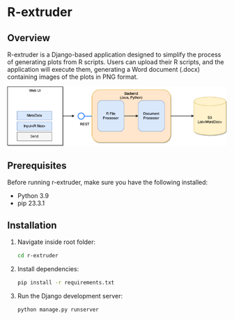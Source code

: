# R-extruder


## Overview

R-extruder is a Django-based application designed to simplify the process of generating plots from R scripts. Users can upload their R scripts, and the application will execute them, generating a Word document (.docx) containing images of the plots in PNG format.

![](SystemOverview.png)
## Prerequisites

Before running r-extruder, make sure you have the following installed:

- Python 3.9
- pip 23.3.1

## Installation

1. Navigate inside root folder:

   ```bash
   cd r-extruder
    ```
2. Install dependencies: 
   ```bash
   pip install -r requirements.txt
   ```
3. Run the Django development server:
    ```bash
   python manage.py runserver
   ```

   